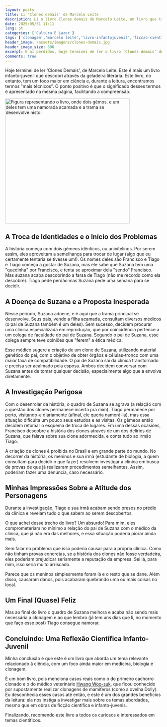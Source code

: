 ```yaml
---
layout: posts
title: Li 'Clones demais' de Marcelo Leite
description: Li o livro Clones demais de Marcelo Leite, um livro que trata de clonagem, gêmeos univitelino, e uma doença misteriosa.
date: 2025/05/31 11:11
lang: pt
categories: ['Cultura E Lazer']
tags: ['clonagem','marcelo leite','livro-infantojuvenil','ficcao-cientifica','etica-medica','gemeos-univitelinos','geladeira-literaria','resenhas','resumos','infanto-juvenil','literatura-brasileira']
header_image: /assets/imagens/clones-demais.jpg
header_image_size: 896
excerpt: E aí perdidos, hoje terminei de ler o livro 'Clones demais' de Marcelo Leite, o li recentemente e...
comments: true
---
```


Hoje terminei de ler 'Clones Demais', de Marcelo Leite. Este é mais um livro infanto-juvenil que descobri através da geladeira literária. Este livro, no entanto, tem um foco maior em ciência e, durante a leitura, encontramos termos "mais técnicos". O ponto positivo é que o significado desses termos é apresentado na mesma página, facilitando a compreensão.

<img loading='lazy' alt="Figura representando o livro, onde dois gêmos, e um deles tem uma namorada acamada e a trama se desenvolve nisto." src="{{ '/assets/imagens/clones-demais.jpg' | relative_url }}" width="400" height="400">

## A Troca de Identidades e o Início dos Problemas

A história começa com dois gêmeos idênticos, ou univitelinos. Por serem assim, eles aproveitam a semelhança para trocar de lugar (algo que eu certamente tentaria se tivesse um!). Os nomes deles são Francisco e Tiago e Tiago começa a gostar de Suzana, mas ele sabe que Suzana tem uma "quedinha" por Francisco, e tenta se aproximar dela "sendo" Francisco. Mas suzana acaba descobrindo a farsa de Tiago (não me recordo como ela descobre). Tiago pede perdão mas Suzana pede uma semana para se decidir.

## A Doença de Suzana e a Proposta Inesperada

Nesse período, Suzana adoece, e é aqui que a trama principal se desenvolve. Seus pais, vendo a filha acamada, consultam diversos médicos (o pai de Suzana também é um deles). Sem sucesso, decidem procurar uma clínica especializada em reprodução, que por coincidência pertence a um colega de faculdade do pai de Suzana. Segundo o pai de Suzana, esse colega sempre teve opiniões que "ferem" a ética médica.

Esse médico sugere a criação de um clone de Suzana, utilizando material genético do pai, com o objetivo de obter órgãos e células-tronco com uma maior taxa de compatibilidade. O pai de Suzana sai da clínica transtornado e precisa ser acalmado pela esposa. Ambos decidem conversar com Suzana antes de tomar qualquer decisão, especialmente algo que a envolva diretamente.

## A Investigação Perigosa

Com o desenrolar da história, o quadro de Suzana se agrava (a relação com a questão dos clones permanece incerta pra mim). Tiago permanece por perto, visitando-a diariamente (afinal, ele queria namorá-la), mas essa situação dificulta um pouco seus estudos e as visitas. Os gêmeos então decidem retomar o esquema de troca de lugares. Em uma dessas ocasiões, Francisco descobre a história dos clones através de um dos delírios de Suzana, que falava sobre sua clone adormecida, e conta tudo ao irmão Tiago.

A criação de clones é proibida no Brasil e em grande parte do mundo. No decorrer da história, os meninos e sua irmã (estudante de biologia, a quem consultam para decidir o que fazer) resolvem investigar a clínica em busca de provas de que já realizaram procedimentos semelhantes. Assim, poderiam fazer uma denúncia, caso necessário.

## Minhas Impressões Sobre a Atitude dos Personagens

Durante a investigação, Tiago e sua irmã acabam sendo presos no prédio da clínica e revelam tudo o que sabem ao serem descobertos.

O que achei desse trecho do livro? Um absurdo! Para mim, eles comprometeriam no mínimo a relação do pai de Suzana com o médico da clínica, que já não era das melhores, e essa situação poderia piorar ainda mais.

Sem falar no problema que isso poderia causar para a própria clínica. Como não tinham provas concretas, se a história dos clones não fosse verdadeira, eles poderiam prejudicar seriamente a reputação da empresa. Sei lá, para mim, isso seria muito arriscado.

Parece que os meninos simplesmente foram lá e o resto que se dane. Além disso, causaram danos, pois acabaram quebrando uma ou mais coisas no local.

## Um Final (Quase) Feliz

Mas ao final do livro o quadro de Suzana melhora e acaba não sendo mais necessária a clonagem e ao que lembro (já tem uns dias que li, no momento que faço esse post) Tiago consegue namorar.

## Concluindo: Uma Reflexão Científica Infanto-Juvenil

Minha conclusão é que este é um livro que aborda um tema relevante relacionado à ciência, com um foco ainda maior em medicina, biologia e clonagem.

É um bom livro, pois menciona casos reais como o do primeiro cachorro clonado e o do médico veterinário [Hwang Woo-suk](https://en.m.wikipedia.org/wiki/Hwang_Woo-suk), que ficou conhecido por supostamente realizar clonagens de mamíferos (como a ovelha Dolly). Eu desconhecia esses casos até então, e este é um dos grandes benefícios da leitura: ela nos instiga a investigar mais sobre os temas abordados, mesmo que em obras de ficção científica e infanto-juvenis.

Finalizando, recomendo este livro a todos os curiosos e interessados em temas científicos.